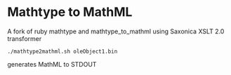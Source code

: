 # Mathtype to MathML
A fork of ruby mathtype and mathtype_to_mathml using Saxonica XSLT 2.0 transformer

```
./mathtype2mathml.sh oleObject1.bin

```

generates MathML to STDOUT